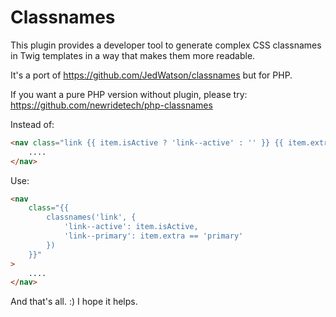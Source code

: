 # Classnames

This plugin provides a developer tool to generate complex CSS classnames in
Twig templates in a way that makes them more readable.

It's a port of https://github.com/JedWatson/classnames but for PHP.

If you want a pure PHP version without plugin, please try: https://github.com/newridetech/php-classnames

Instead of:

```html
<nav class="link {{ item.isActive ? 'link--active' : '' }} {{ item.extra == 'primary' ? 'link--primary' : '' }}">
    ....
</nav>
```

Use:

```html
<nav
    class="{{
        classnames('link', {
            'link--active': item.isActive,
            'link--primary': item.extra == 'primary'
        })
    }}"
>
    ....
</nav>
```

And that's all. :) I hope it helps.
